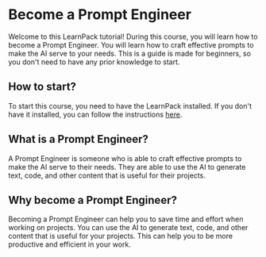# Become a Prompt Engineer
Welcome to this LearnPack tutorial! During this course, you will learn how to become a Prompt Engineer. You will learn how to craft effective prompts to make the AI serve to your needs. This is a guide is made for beginners, so you don't need to have any prior knowledge to start.

## How to start?

To start this course, you need to have the LearnPack installed. If you don't have it installed, you can follow the instructions [here](https://4geeks.com/docs/learnpack/what-is-learnpack).


## What is a Prompt Engineer?

A Prompt Engineer is someone who is able to craft effective prompts to make the AI serve to their needs. They are able to use the AI to generate text, code, and other content that is useful for their projects.

## Why become a Prompt Engineer?

Becoming a Prompt Engineer can help you to save time and effort when working on projects. You can use the AI to generate text, code, and other content that is useful for your projects. This can help you to be more productive and efficient in your work.


